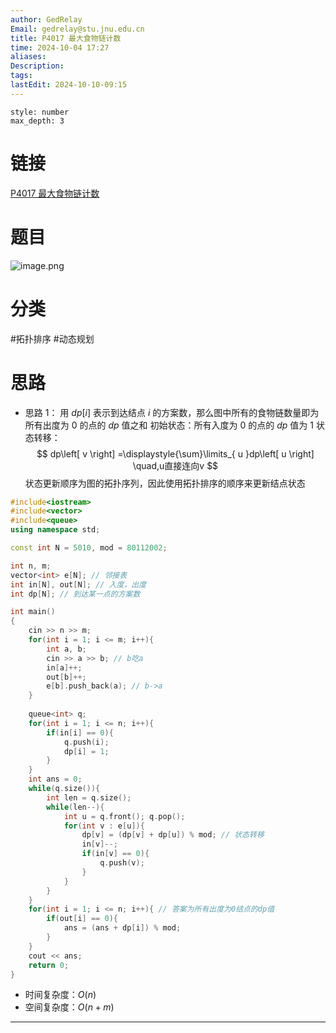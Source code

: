 ```yaml
---
author: GedRelay
Email: gedrelay@stu.jnu.edu.cn
title: P4017 最大食物链计数
time: 2024-10-04 17:27
aliases: 
Description: 
tags: 
lastEdit: 2024-10-10-09:15
---
```


```toc
style: number
max_depth: 3
```

# 链接
[P4017 最大食物链计数](https://www.luogu.com.cn/problem/P4017) 

# 题目
![image.png](https://ged-pic-bed.oss-cn-guangzhou.aliyuncs.com/img/202410041727220.png)


# 分类
#拓扑排序 #动态规划 

# 思路
- 思路 1：
用 ${dp\left[ i \right]  }$ 表示到达结点 ${i }$ 的方案数，那么图中所有的食物链数量即为所有出度为 ${0 }$ 的点的 ${dp }$ 值之和
初始状态：所有入度为 ${0 }$ 的点的 ${dp }$ 值为 ${1 }$ 
状态转移：
$$
dp\left[ v \right] =\displaystyle{\sum}\limits_{ u }dp\left[ u \right] \quad,u直接连向v  
$$
状态更新顺序为图的拓扑序列，因此使用拓扑排序的顺序来更新结点状态


```cpp
#include<iostream>
#include<vector>
#include<queue>
using namespace std;

const int N = 5010, mod = 80112002;

int n, m;
vector<int> e[N]; // 邻接表
int in[N], out[N]; // 入度，出度
int dp[N]; // 到达某一点的方案数

int main()
{
	cin >> n >> m;
	for(int i = 1; i <= m; i++){
	    int a, b;
	    cin >> a >> b; // b吃a
	    in[a]++;
	    out[b]++;
	    e[b].push_back(a); // b->a
	}
	
	queue<int> q;
	for(int i = 1; i <= n; i++){
	    if(in[i] == 0){
	        q.push(i);
	        dp[i] = 1;
	    }
	}
	int ans = 0;
	while(q.size()){
	    int len = q.size();
	    while(len--){
	        int u = q.front(); q.pop();
	        for(int v : e[u]){
	            dp[v] = (dp[v] + dp[u]) % mod; // 状态转移
	            in[v]--;
	            if(in[v] == 0){
	                q.push(v);
	            }
	        }
	    }
	}
	for(int i = 1; i <= n; i++){ // 答案为所有出度为0结点的dp值
	    if(out[i] == 0){
	        ans = (ans + dp[i]) % mod;
	    }
	}
	cout << ans;
	return 0;
}
```


- 时间复杂度：${O\left( n \right)  }$ 
- 空间复杂度：${O\left( n+m \right)  }$ 


---

